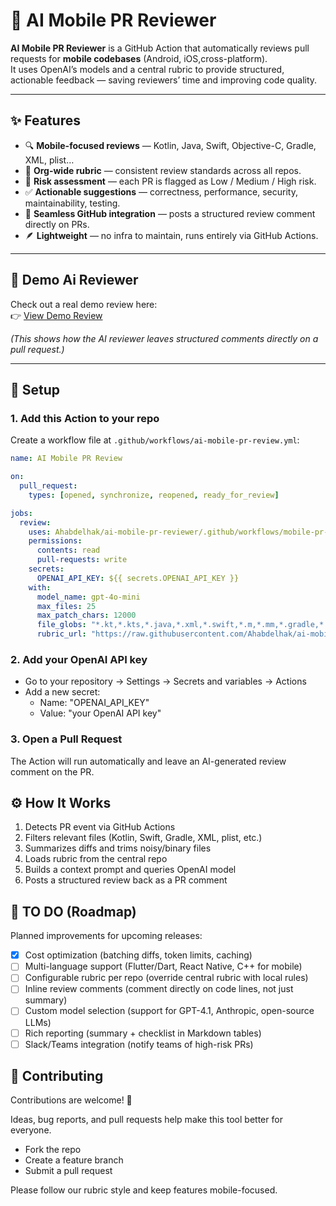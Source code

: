 # 🤖 AI Mobile PR Reviewer

**AI Mobile PR Reviewer** is a GitHub Action that automatically reviews pull requests for **mobile codebases** (Android, iOS,cross-platform).  
It uses OpenAI’s models and a central rubric to provide structured, actionable feedback — saving reviewers’ time and improving code quality.

---

## ✨ Features

- 🔍 **Mobile-focused reviews** — Kotlin, Java, Swift, Objective-C, Gradle, XML, plist…  
- 📑 **Org-wide rubric** — consistent review standards across all repos.  
- 🚦 **Risk assessment** — each PR is flagged as Low / Medium / High risk.  
- ✅ **Actionable suggestions** — correctness, performance, security, maintainability, testing.  
- 🤝 **Seamless GitHub integration** — posts a structured review comment directly on PRs.  
- 🪶 **Lightweight** — no infra to maintain, runs entirely via GitHub Actions.
---

## 🎥 Demo Ai Reviewer

Check out a real demo review here:  
👉 [View Demo Review](https://github.com/Ahabdelhak/InstaCrypto/pull/7#issuecomment-3289553439)

*(This shows how the AI reviewer leaves structured comments directly on a pull request.)*

---

## 🚀 Setup

### 1. Add this Action to your repo

Create a workflow file at `.github/workflows/ai-mobile-pr-review.yml`:

```yaml
name: AI Mobile PR Review

on:
  pull_request:
    types: [opened, synchronize, reopened, ready_for_review]

jobs:
  review:
    uses: Ahabdelhak/ai-mobile-pr-reviewer/.github/workflows/mobile-pr-review.yml@main
    permissions:
      contents: read
      pull-requests: write
    secrets:
      OPENAI_API_KEY: ${{ secrets.OPENAI_API_KEY }}
    with:
      model_name: gpt-4o-mini
      max_files: 25
      max_patch_chars: 12000
      file_globs: "*.kt,*.kts,*.java,*.xml,*.swift,*.m,*.mm,*.gradle,*.gradle.kts,*.pro,*.plist,*.md"
      rubric_url: "https://raw.githubusercontent.com/Ahabdelhak/ai-mobile-pr-reviewer/main/rubric/mobile_review.md"
```

### 2. Add your OpenAI API key

 * Go to your repository → Settings → Secrets and variables → Actions
 * Add a new secret:
    - Name: "OPENAI_API_KEY"
    - Value: "your OpenAI API key"

### 3. Open a Pull Request

The Action will run automatically and leave an AI-generated review comment on the PR.

## ⚙️ How It Works

1. Detects PR event via GitHub Actions
2. Filters relevant files (Kotlin, Swift, Gradle, XML, plist, etc.)
3. Summarizes diffs and trims noisy/binary files
4. Loads rubric from the central repo
5. Builds a context prompt and queries OpenAI model
6. Posts a structured review back as a PR comment

## 📝 TO DO (Roadmap)

Planned improvements for upcoming releases:

- [X] Cost optimization (batching diffs, token limits, caching)
- [ ] Multi-language support (Flutter/Dart, React Native, C++ for mobile)
- [ ] Configurable rubric per repo (override central rubric with local rules)
- [ ] Inline review comments (comment directly on code lines, not just summary)
- [ ] Custom model selection (support for GPT-4.1, Anthropic, open-source LLMs)
- [ ] Rich reporting (summary + checklist in Markdown tables)
- [ ] Slack/Teams integration (notify teams of high-risk PRs)

## 🤝 Contributing

Contributions are welcome! 🎉

Ideas, bug reports, and pull requests help make this tool better for everyone.

 * Fork the repo
 * Create a feature branch
 * Submit a pull request

Please follow our rubric style and keep features mobile-focused.
